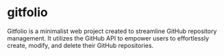 # gitfolio
Gitfolio is a minimalist web project created to streamline GitHub repository management. It utilizes the GitHub API to empower users to effortlessly create, modify, and delete their GitHub repositories.
